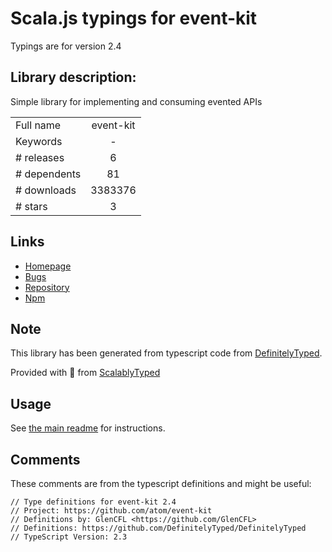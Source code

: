 
# Scala.js typings for event-kit

Typings are for version 2.4

## Library description:
Simple library for implementing and consuming evented APIs

|                    |                 |
| ------------------ | :-------------: |
| Full name          | event-kit |
| Keywords           | - |
| # releases         | 6 |
| # dependents       | 81 |
| # downloads        | 3383376 |
| # stars            | 3 |

## Links
- [Homepage](https://github.com/atom/event-kit#readme)
- [Bugs](https://github.com/atom/event-kit/issues)
- [Repository](https://github.com/atom/event-kit)
- [Npm](https://www.npmjs.com/package/event-kit)
    


## Note
This library has been generated from typescript code from [DefinitelyTyped](https://definitelytyped.org).

Provided with :purple_heart: from [ScalablyTyped](https://github.com/oyvindberg/ScalablyTyped)

## Usage
See [the main readme](../../readme.md) for instructions.

## Comments

These comments are from the typescript definitions and might be useful:
```
// Type definitions for event-kit 2.4
// Project: https://github.com/atom/event-kit
// Definitions by: GlenCFL <https://github.com/GlenCFL>
// Definitions: https://github.com/DefinitelyTyped/DefinitelyTyped
// TypeScript Version: 2.3

```

